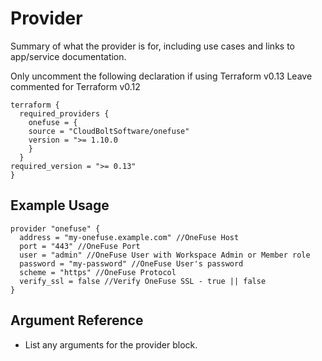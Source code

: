 # <provider> Provider

Summary of what the provider is for, including use cases and links to
app/service documentation.

Only uncomment the following declaration if using Terraform v0.13
Leave commented for Terraform v0.12

```hcl
terraform {
  required_providers {
    onefuse = {
    source = "CloudBoltSoftware/onefuse"
    version = ">= 1.10.0
    }
  }
required_version = ">= 0.13"
}

```

## Example Usage

```hcl
provider "onefuse" {
  address = "my-onefuse.example.com" //OneFuse Host
  port = "443" //OneFuse Port
  user = "admin" //OneFuse User with Workspace Admin or Member role
  password = "my-password" //OneFuse User's password
  scheme = "https" //OneFuse Protocol
  verify_ssl = false //Verify OneFuse SSL - true || false
}
```

## Argument Reference

- List any arguments for the provider block.
